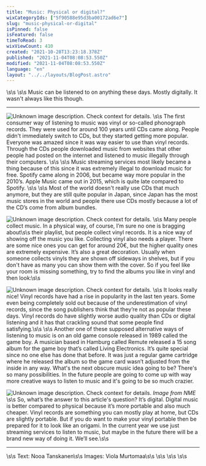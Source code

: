 ```yaml
---
title: "Music: Physical or digital?"
wixCategoryIds: ["5f90588e95d3ba00172ad6e7"]
slug: "music-physical-or-digital"
isPinned: false
isFeatured: false
timeToRead: 3
wixViewCount: 410
created: "2021-10-28T13:23:18.378Z"
published: "2021-11-04T08:08:53.550Z"
modified: "2021-11-04T08:08:53.550Z"
language: "en"
layout: "../../layouts/BlogPost.astro"
---
```

\s\s
\s\s
Music can be listened to on anything these days. Mostly digitally. It wasn't always like this though. 

---

![Unknown image description. Check context for details.](https://static.wixstatic.com/media/abd5f5_4388db1f23b94c7b8514690080c8f371~mv2.jpg) <!-- Original name: kuva 1.jpg -->
\s\s
The first consumer way of listening to music was vinyl or so-called phonograph records. They were used for around 100 years until CDs came along. People didn't immediately switch to CDs, but they started getting more popular. Everyone was amazed since it was way easier to use than vinyl records. Through the CDs people downloaded music from websites that other people had posted on the internet and listened to music illegally through their computers. \s\s
\s\s
Music streaming services most likely became a thing because of this since it was extremely illegal to download music for free. Spotify came along in 2006, but became way more popular in the 2010’s. Apple Music came out in 2015, which is quite late compared to Spotify. \s\s
\s\s
Most of the world doesn't really use CDs that much anymore, but they are still quite popular in Japan, since Japan has the most music stores in the world and people there use CDs mostly because a lot of the CD’s come from album bundles.

![Unknown image description. Check context for details.](https://static.wixstatic.com/media/abd5f5_b750ddbc6906405895d34959a72983c7~mv2.png) <!-- Original name: kuva 2.jpg -->
\s\s
Many people collect music. In a physical way, of course, I’m sure no one is bragging about\s\s
their playlist, but people collect vinyl records. It is a nice way of showing off the music you like.  Collecting vinyl also needs a player. There are some nice ones you can get for around 20€, but the higher quality ones are extremely expensive. It’s also a great decoration. Usually when someone collects vinyls they are shown off sideways in shelves, but if you don't have as many you can show them with the cover.  So if you feel like your room is missing something, try to find the albums you like in vinyl and then look:\s\s

![Unknown image description. Check context for details.](https://static.wixstatic.com/media/abd5f5_195bedeba90c42cfae89cbcd00ea2ece~mv2.png) <!-- Original name: kuva 3.jpg -->
\s\s
It looks really nice! Vinyl records have had a rise in popularity in the last ten years. Some even being completely sold out because of the underestimation of vinyl records, since the song publishers think that they’re not as popular these days. Vinyl records do have slightly worse audio quality than CDs or digital listening and it has that crackling sound that some people find satisfying.\s\s
\s\s
Another one of these supposed alternative ways of listening to music is on an old game console released in 1989 called the game boy. A musician based in Hamburg called Remute released a 15 song album for the game boy that’s called Living Electronics. It’s quite special since no one else has done that before. It was just a regular game cartridge where he released the album so the game card wasn’t adjusted from the inside in any way. What's the next obscure music idea going to be? There's so many possibilities. In the future people are going to come up with way more creative ways to listen to music and it's going to be so much crazier.

![Unknown image description. Check context for details.](https://static.wixstatic.com/media/abd5f5_099dabd0fbdb4815b6af2f22dd83f74e~mv2.jpg) <!-- Original name: kuva 4.jpg -->
*Image from NME*
\s\s
So, what’s the answer to this article's question? It’s digital. Digital music is better compared to physical because it’s more portable and also much cheaper. Vinyl records are something you can mostly play at home, but CDs are slightly portable. But if you do want to make your vinyl portable then be prepared for it to look like an origami. In the current year we use just streaming services to listen to music, but maybe in the future there will be a brand new way of doing it. We’ll see.\s\s

---
\s\s
Text: Nooa Tanskanen\s\s
Images: Viola Murtomaa\s\s
\s\s
\s\s
\s\s

